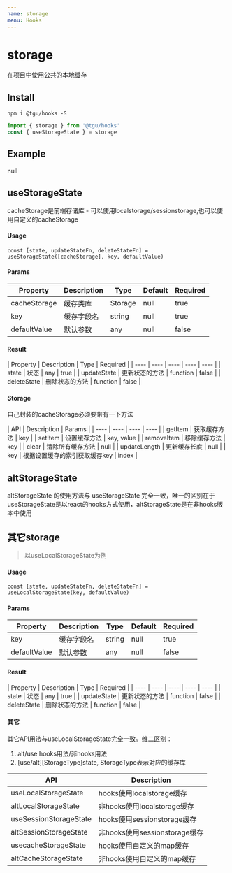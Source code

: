 ```yaml
---
name: storage
menu: Hooks
---
```


# storage
在项目中使用公共的本地缓存

## Install
<code>npm i @tgu/hooks -S</code>

```js
import { storage } from '@tgu/hooks'
const { useStorageState } = storage
```

## Example
null

## useStorageState

cacheStorage是前端存储库 - 可以使用localstorage/sessionstorage,也可以使用自定义的cacheStorage

#### Usage
<code>const [state, updateStateFn, deleteStateFn] = useStorageState([cacheStorage], key, defaultValue)</code>

#### Params
| Property | Description | Type | Default | Required |
| ---- | ---- | ---- | ---- | ---- |
| cacheStorage | 缓存类库 | Storage | null | true |
| key | 缓存字段名 | string | null | true |
| defaultValue | 默认参数 | any | null | false |

#### Result
| Property | Description | Type | Required |
| ---- | ---- | ---- | ---- | ---- |
| state | 状态 | any | true |
| updateState | 更新状态的方法 | function | false |
| deleteState | 删除状态的方法 | function | false |

#### Storage

自己封装的cacheStorage必须要带有一下方法

| API | Description | Params |
| ---- | ---- | ---- | ---- |
| getItem | 获取缓存方法 | key |
| setItem | 设置缓存方法 | key, value |
| removeItem | 移除缓存方法 | key |
| clear | 清除所有缓存方法 | null |
| updateLength | 更新缓存长度 | null |
| key | 根据设置缓存的索引获取缓存key | index |


## altStorageState

altStorageState 的使用方法与 useStorageState 完全一致，唯一的区别在于 useStorageState是以react的hooks方式使用，altStorageState是在非hooks版本中使用

## 其它storage

>以useLocalStorageState为例

#### Usage
<code>const [state, updateStateFn, deleteStateFn] = useLocalStorageState(key, defaultValue)</code>

#### Params
| Property | Description | Type | Default | Required |
| ---- | ---- | ---- | ---- | ---- |
| key | 缓存字段名 | string | null | true |
| defaultValue | 默认参数 | any | null | false |

#### Result
| Property | Description | Type | Required |
| ---- | ---- | ---- | ---- | ---- |
| state | 状态 | any | true |
| updateState | 更新状态的方法 | function | false |
| deleteState | 删除状态的方法 | function | false |

#### 其它
其它API用法与useLocalStorageState完全一致。维二区别：

1. alt/use hooks用法/非hooks用法
2. [use/alt][StorageType]state, StorageType表示对应的缓存库

| API | Description |
| ---- | ---- |
| useLocalStorageState | hooks使用localstorage缓存 |
| altLocalStorageState | 非hooks使用localstorage缓存 |
| useSessionStorageState | hooks使用sessionstorage缓存 |
| altSessionStorageState | 非hooks使用sessionstorage缓存 |
| usecacheStorageState | hooks使用自定义的map缓存 |
| altCacheStorageState | 非hooks使用自定义的map缓存 |
